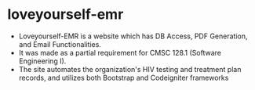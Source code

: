 # loveyourself-emr
 - Loveyourself-EMR is a website which has DB Access, PDF Generation, and Email Functionalities.
 - It was made as a partial requirement for CMSC 128.1 (Software Engineering I).
 - The site automates the organization's HIV testing and treatment plan records, and utilizes both Bootstrap and Codeigniter frameworks
